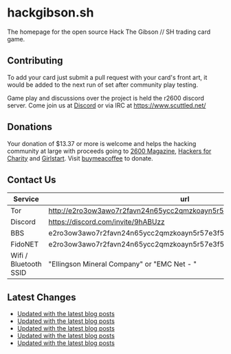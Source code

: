 # hackgibson.sh
The homepage for the open source Hack The Gibson // SH trading card game.


## Contributing

To add your card just submit a pull request with your card's front art, it would be added to the next run of set after community play testing.

Game play and discussions over the project is held the r2600 discord server. Come join us at [Discord](https://discord.com/invite/9hABUzz) or via IRC at https://www.scuttled.net/


## Donations

Your donation of $13.37 or more is welcome and helps the hacking community at large with proceeds going to [2600 Magazine](https://2600.com/), [Hackers for Charity](https://hackersforcharity.org) and [Girlstart](https://girlstart.org).  Visit [buymeacoffee](https://www.buymeacoffee.com/hackgibson.sh) to donate.


## Contact Us

Service | url
-|-
Tor | http://e2ro3ow3awo7r2favn24n65ycc2qmzkoayn5r57e3f56nvjwdcgg32ad.onion
Discord | https://discord.com/invite/9hABUzz
BBS | e2ro3ow3awo7r2favn24n65ycc2qmzkoayn5r57e3f56nvjwdcgg32ad.onion:23
FidoNET | e2ro3ow3awo7r2favn24n65ycc2qmzkoayn5r57e3f56nvjwdcgg32ad.onion:24554
Wifi / Bluetooth SSID | "Ellingson Mineral Company" or "EMC Net - <fidonet address>"

## Latest Changes
<!-- BLOG-POST-LIST:START -->
- [Updated with the latest blog posts](https://github.com/DFW2600/hackgibson.sh/commit/61dee69b4709fe14b6c056a8db970b3133a9d1ac)
- [Updated with the latest blog posts](https://github.com/DFW2600/hackgibson.sh/commit/c027ec41e34bd8d75879ba5bc72c4ff7a1d270bf)
- [Updated with the latest blog posts](https://github.com/DFW2600/hackgibson.sh/commit/c26949835d179c20d4b4e11d17b5d215cabe11a7)
- [Updated with the latest blog posts](https://github.com/DFW2600/hackgibson.sh/commit/6bfaeb6560614f9f58c120618f5b3448440e65d0)
- [Updated with the latest blog posts](https://github.com/DFW2600/hackgibson.sh/commit/a18b74b1b8f58faeb1d452b612240874b8182204)
<!-- BLOG-POST-LIST:END -->
